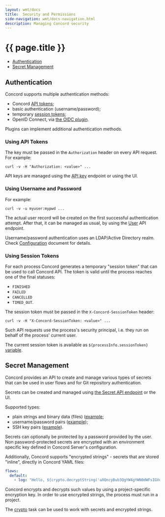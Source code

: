 ```yaml
---
layout: wmt/docs
title:  Security and Permissions
side-navigation: wmt/docs-navigation.html
description: Managing Concord security
---
```


# {{ page.title }}

- [Authentication](#authentication)
- [Secret Management](#secret-management)

## Authentication

Concord supports multiple authentication methods:
- Concord [API tokens](#using-api-tokens);
- basic authentication (username/password);
- temporary [session tokens](#using-session-tokens);
- OpenID Connect, via [the OIDC plugin](https://github.com/walmartlabs/concord/tree/master/server/plugins/oidc).

Plugins can implement additional authentication methods.

### Using API Tokens

The key must be passed in the `Authorization` header on every API request. For
example:

```
curl -v -H "Authorization: <value>" ...
```

API keys are managed using the [API key](../api/apikey.html) endpoint or using
the UI.

### Using Username and Password

For example:
```
curl -v -u myuser:mypwd ...
```

The actual user record will be created on the first successful authentication
attempt. After that, it can be managed as usual, by using
the [User](../api/user.html) API endpoint.

Username/password authentication uses an LDAP/Active Directory realm. Check
[Configuration](./configuration.html#server-configuration-file) document for details.

### Using Session Tokens

For each process Concord generates a temporary "session token" that can be used
to call Concord API. The token is valid until the process reaches one of
the final statuses:
- `FINISHED`
- `FAILED`
- `CANCELLED`
- `TIMED_OUT`.

The session token must be passed in the `X-Concord-SessionToken` header:

```
curl -v -H "X-Concord-SessionToken: <value>" ...
```

Such API requests use the process's security principal, i.e. they run on behalf
of the process' current user.

The current session token is available as `${processInfo.sessionToken}`
[variable](../processes-v1/index.html#provided-variables).

## Secret Management

Concord provides an API to create and manage various types of secrets that can
be used in user flows and for Git repository authentication.

Secrets can be created and managed using
[the Secret API endpoint](../api/secret.html) or the UI.

Supported types:
- plain strings and binary data (files) ([example](../api/secret.html#example-single-value-secret);
- username/password pairs ([example](../api/secret.html#example-username-password-secret));
- SSH key pairs ([example](../api/secret.html#example-new-key-pair)).

Secrets can optionally be protected by a password provided by the user.
Non password-protected secrets are encrypted with an environment specific key
defined in Concord Server's configuration.

Additionally, Concord supports "encrypted strings" - secrets that are stored
"inline", directly in Concord YAML files:

```yaml
flows:
  default:
    - log: "Hello, ${crypto.decryptString('aXQncyBub3QgYW4gYWN0dWFsIGVuY3J5cHRlZCBzdHJpbmc=')}"
``` 

Concord encrypts and decrypts such values by using a project-specific
encryption key. In order to use encrypted strings, the process must run in a project.

The [crypto](../plugins-v2/crypto.html) task can be used to work with secrets and
encrypted strings.

